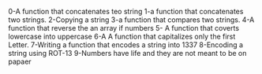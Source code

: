 0-A function that concatenates teo string
1-a function that concatenates two strings.
2-Copying a string
3-a function that compares two strings.
4-A function that reverse the an array if numbers
5- A function that coverts lowercase into uppercase
6-A A function that capitalizes only the first Letter.
7-Writing a function that encodes a string into 1337
8-Encoding a string using ROT-13
9-Numbers have life and they are not meant to be on papaer

